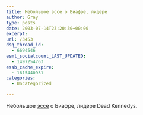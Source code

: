 ```yaml
---
title: Небольшое эссе о Биафре, лидере
author: Gray
type: posts
date: 2003-07-14T23:20:30+00:00
excerpt:
url: /3453
dsq_thread_id:
  - 6694546
esml_socialcount_LAST_UPDATED:
  - 1497254763
essb_cache_expire:
  - 1615440931
categories:
  - Uncategorized

---
```








Небольшое <a href="http://aleks.com.ua/archives/000105.html" target="_blank">эссе</a> о Биафре, лидере Dead Kennedys.